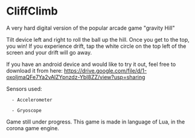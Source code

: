 # CliffClimb
A very hard digital version of the popular arcade game "gravity Hill"

  Tilt device left and right to roll the ball up the hill. Once you get to the top, you win!
  If you experience drift, tap the white circle on the top left of the screen and your drift will go away.
  
  If you have an android device and would like to try it out, feel free to download it from here:
  https://drive.google.com/file/d/1-oxoIjmaQFe7Ya2vAlZYpnzdz-YbI8ZZ/view?usp=sharing
  
  Sensors used:
  
      - Accelerometer
      
      - Gryoscope
 
Game still under progress.
This game is made in language of Lua, in the corona game engine.

